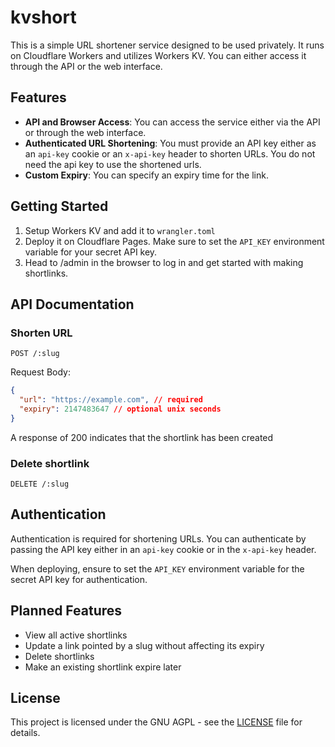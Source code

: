 # kvshort

This is a simple URL shortener service designed to be used privately. It runs on Cloudflare Workers and utilizes Workers KV. You can either access it through the API or the web interface.

## Features
- **API and Browser Access**: You can access the service either via the API or through the web interface.
- **Authenticated URL Shortening**: You must provide an API key either as an `api-key` cookie or an `x-api-key` header to shorten URLs. You do not need the api key to use the shortened urls.
- **Custom Expiry**: You can specify an expiry time for the link.

## Getting Started
1. Setup Workers KV and add it to `wrangler.toml`
2. Deploy it on Cloudflare Pages. Make sure to set the `API_KEY` environment variable for your secret API key.
3. Head to /admin in the browser to log in and get started with making shortlinks.

## API Documentation
### Shorten URL
```
POST /:slug
```
Request Body:
```json
{
  "url": "https://example.com", // required
  "expiry": 2147483647 // optional unix seconds
}
```

A response of 200 indicates that the shortlink has been created

### Delete shortlink
```
DELETE /:slug
```

## Authentication
Authentication is required for shortening URLs. You can authenticate by passing the API key either in an `api-key` cookie or in the `x-api-key` header.

When deploying, ensure to set the `API_KEY` environment variable for the secret API key for authentication.

## Planned Features
- View all active shortlinks
- Update a link pointed by a slug without affecting its expiry
- Delete shortlinks
- Make an existing shortlink expire later

## License
This project is licensed under the GNU AGPL - see the [LICENSE](LICENSE) file for details.
